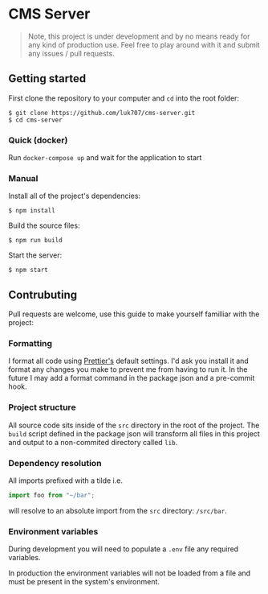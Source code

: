 # CMS Server

> Note, this project is under development and by no means ready for any kind of production use. Feel free to play around with it and submit any issues / pull requests.

## Getting started

First clone the repository to your computer and `cd` into the root folder:

```
$ git clone https://github.com/luk707/cms-server.git
$ cd cms-server
```

### Quick (docker)

Run `docker-compose up` and wait for the application to start

### Manual

Install all of the project's dependencies:

```
$ npm install
```

Build the source files:

```
$ npm run build
```

Start the server:

```
$ npm start
```

## Contrubuting

Pull requests are welcome, use this guide to make yourself familliar with the project:

### Formatting

I format all code using [Prettier's](https://prettier.io/) default settings. I'd ask you install it and format any changes you make to prevent me from having to run it. In the future I may add a format command in the package json and a pre-commit hook.

### Project structure

All source code sits inside of the `src` directory in the root of the project. The `build` script defined in the package json will transform all files in this project and output to a non-commited directory called `lib`.

### Dependency resolution

All imports prefixed with a tilde i.e.

```js
import foo from "~/bar";
```

will resolve to an absolute import from the `src` directory: `/src/bar`.

### Environment variables

During development you will need to populate a `.env` file any required variables.

In production the environment variables will not be loaded from a file and must be present in the system's environment.
